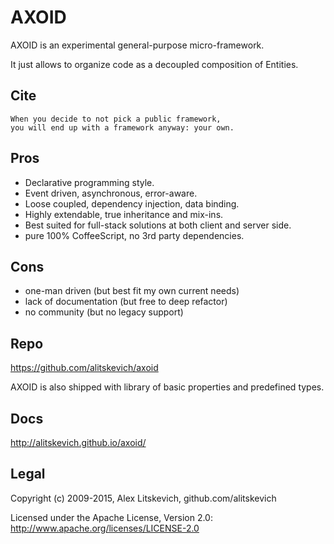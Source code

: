 AXOID
=====

AXOID is an experimental general-purpose micro-framework.

It just allows to organize code as a decoupled composition of Entities.

Cite
----

    When you decide to not pick a public framework, 
    you will end up with a framework anyway: your own.

Pros
----

+ Declarative programming style.
+ Event driven, asynchronous, error-aware.
+ Loose coupled, dependency injection, data binding.
+ Highly extendable, true inheritance and mix-ins.
+ Best suited for full-stack solutions at both client and server side.
+ pure 100% CoffeeScript, no 3rd party dependencies.

Cons
----

+ one-man driven (but best fit my own current needs)
+ lack of documentation (but free to deep refactor)
+ no community (but no legacy support)

Repo
----

https://github.com/alitskevich/axoid

AXOID is also shipped with library of basic properties and predefined types.


Docs
----

http://alitskevich.github.io/axoid/

Legal
-----

Copyright (c) 2009-2015, Alex Litskevich, github.com/alitskevich

Licensed under the Apache License, Version 2.0: http://www.apache.org/licenses/LICENSE-2.0
